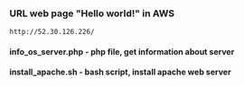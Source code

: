 ### URL web page "Hello world!" in AWS
``` http://52.30.126.226/ ```
#### info_os_server.php - php file, get information about server 
#### install_apache.sh - bash script, install apache web server
